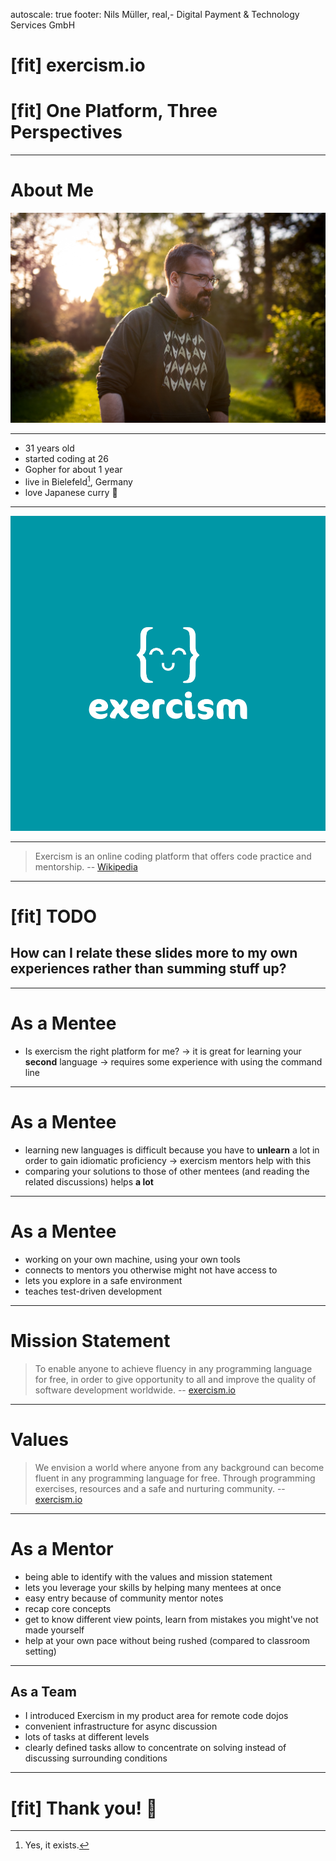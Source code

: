 autoscale: true
footer: Nils Müller, real,- Digital Payment & Technology Services GmbH

# [fit] exercism.io 

# [fit] One Platform, Three Perspectives

---

# About Me

![](me.jpeg)

---

- 31 years old
- started coding at 26 
- Gopher for about 1 year
- live in Bielefeld[^1], Germany
- love Japanese curry :curry:

[^1]: Yes, it exists.

---

![](exercismlogo.png)

---

> Exercism is an online coding platform that offers code practice and mentorship.
-- [Wikipedia](https://en.wikipedia.org/wiki/Exercism)

---

# [fit] **TODO**

## How can I relate these slides more to **my own** experiences rather than summing stuff up?

---

# As a Mentee

- Is exercism the right platform for me?
  -> it is great for learning your **second** language
  -> requires some experience with using the command line

---

# As a Mentee

- learning new languages is difficult because you have to **unlearn** a lot in order to gain idiomatic proficiency
  -> exercism mentors help with this
- comparing your solutions to those of other mentees (and reading the related discussions) helps **a lot**

---

# As a Mentee

- working on your own machine, using your own tools
- connects to mentors you otherwise might not have access to
- lets you explore in a safe environment
- teaches test-driven development

---

# Mission Statement

> To enable anyone to achieve fluency in any programming language for free, in order to give opportunity to all and improve the quality of software development worldwide.
-- [exercism.io](https://exercism.io/values)

---

# Values

> We envision a world where anyone from any background can become fluent in any programming language for free. Through programming exercises, resources and a safe and nurturing community.
-- [exercism.io](https://exercism.io/values)

---

# As a Mentor

- being able to identify with the values and mission statement
- lets you leverage your skills by helping many mentees at once
- easy entry because of community mentor notes
- recap core concepts
- get to know different view points, learn from mistakes you might've not made yourself
- help at your own pace without being rushed (compared to classroom setting)

---

## As a Team

- I introduced Exercism in my product area for remote code dojos
- convenient infrastructure for async discussion
- lots of tasks at different levels
- clearly defined tasks allow to concentrate on solving instead of discussing surrounding conditions

---

# [fit] Thank you! :tada: